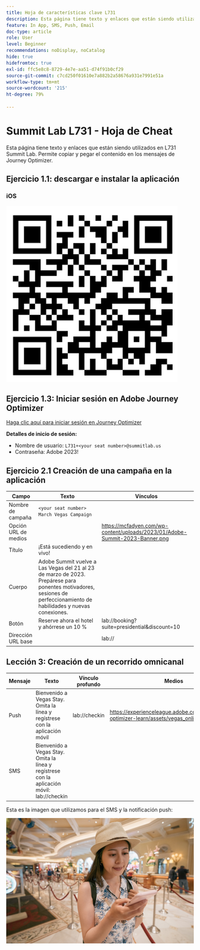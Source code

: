 ```yaml
---
title: Hoja de características clave L731
description: Esta página tiene texto y enlaces que están siendo utilizados en L731 Summit Lab.
feature: In App, SMS, Push, Email
doc-type: article
role: User
level: Beginner
recommendations: noDisplay, noCatalog
hide: true
hidefromtoc: true
exl-id: ffc5e8c8-8729-4e7e-aa51-d74f91b0cf29
source-git-commit: c7cd250f01610e7a882b2a58676a931e7991e51a
workflow-type: tm+mt
source-wordcount: '215'
ht-degree: 79%

---
```


# Summit Lab L731 - Hoja de Cheat

Esta página tiene texto y enlaces que están siendo utilizados en L731 Summit Lab. Permite copiar y pegar el contenido en los mensajes de Journey Optimizer.

## Ejercicio 1.1: descargar e instalar la aplicación

### iOS

![Código QR para iOS](/help/assets/lab731-ios-qr-code.png)


## Ejercicio 1.3: Iniciar sesión en Adobe Journey Optimizer

[Haga clic aquí para iniciar sesión en Journey Optimizer](https://experience.adobe.com/#/@techmarketingdemos/sname:summit-2023-ajo-lab/journey-optimizer/home)

**Detalles de inicio de sesión:**

* Nombre de usuario: `L731+<your seat number>@summitlab.us`
* Contraseña: Adobe 2023!


## Ejercicio 2.1 Creación de una campaña en la aplicación

| Campo | Texto | Vínculos |
|----|----|----|
| Nombre de campaña | `<your seat number> March Vegas Campaign` |  |
| Opción URL de medios |  | https://mcfadyen.com/wp-content/uploads/2023/01/Adobe-Summit-2023-Banner.png |
| Título | ¡Está sucediendo y en vivo! |  |
| Cuerpo | Adobe Summit vuelve a Las Vegas del 21 al 23 de marzo de 2023. Prepárese para ponentes motivadores, sesiones de perfeccionamiento de habilidades y nuevas conexiones. |  |
| Botón | Reserve ahora el hotel y ahórrese un 10 % | lab://booking?suite=presidential&amp;discount=10 |
| Dirección URL base |  | lab:// |



## Lección 3: Creación de un recorrido omnicanal

| Mensaje | Texto | Vínculo profundo | Medios |
|----|----|----|----|
| Push | Bienvenido a Vegas Stay. Omita la línea y regístrese con la aplicación móvil | lab://checkin | https://experienceleague.adobe.com/docs/journey-optimizer-learn/assets/vegas_online_check_in.jpg |
| SMS | Bienvenido a Vegas Stay. Omita la línea y regístrese con la aplicación móvil: lab://checkin |  |


Esta es la imagen que utilizamos para el SMS y la notificación push:

![Registro en línea](/help/assets/vegas_online_check_in.jpg)
